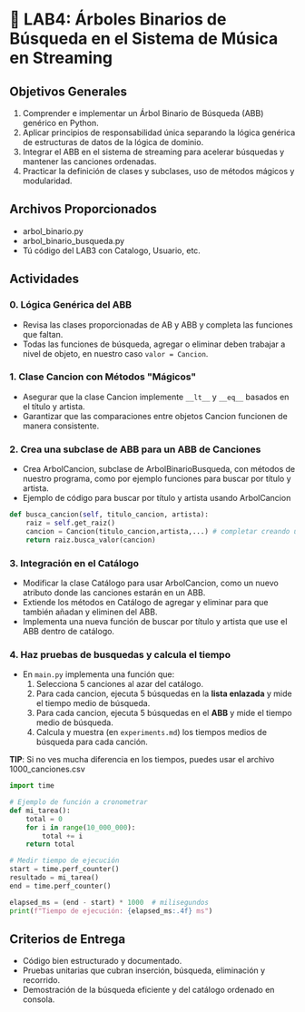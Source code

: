 # 🌳 LAB4: Árboles Binarios de Búsqueda en el Sistema de Música en Streaming

## Objetivos Generales
1. Comprender e implementar un Árbol Binario de Búsqueda (ABB) genérico en Python.  
2. Aplicar principios de responsabilidad única separando la lógica genérica de estructuras de datos de la lógica de dominio.  
3. Integrar el ABB en el sistema de streaming para acelerar búsquedas y mantener las canciones ordenadas.  
4. Practicar la definición de clases y subclases, uso de métodos mágicos y modularidad.

## Archivos Proporcionados
- arbol_binario.py
- arbol_binario_busqueda.py  
- Tú código del LAB3 con Catalogo, Usuario, etc.

## Actividades

### 0. Lógica Genérica del ABB
- Revisa las clases proporcionadas de AB y ABB y completa las funciones que faltan.  
- Todas las funciones de búsqueda, agregar o eliminar deben trabajar a nivel de objeto, en nuestro caso `valor = Cancion`.

### 1. Clase Cancion con Métodos "Mágicos"
- Asegurar que la clase Cancion implemente `__lt__` y `__eq__` basados en el título y artista.  
- Garantizar que las comparaciones entre objetos Cancion funcionen de manera consistente.

### 2. Crea una subclase de ABB para un ABB de Canciones
- Crea ArbolCancion, subclase de ArbolBinarioBusqueda, con métodos de nuestro programa, como por ejemplo funciones para buscar por título y artista.
- Ejemplo de código para buscar por título y artista usando ArbolCancion
```python
def busca_cancion(self, titulo_cancion, artista):
    raiz = self.get_raiz()
    cancion = Cancion(titulo_cancion,artista,...) # completar creando una cancion temporal para ser buscada (el resto de valores no hacen falta)
    return raiz.busca_valor(cancion)
```
### 3. Integración en el Catálogo
- Modificar la clase Catálogo para usar ArbolCancion, como un nuevo atributo donde las canciones estarán en un ABB.  
- Extiende los métodos en Catálogo de agregar y eliminar para que también añadan y eliminen del ABB.
- Implementa una nueva función de buscar por título y artista que use el ABB dentro de catálogo.

### 4. Haz pruebas de busquedas y calcula el tiempo

- En `main.py` implementa una función que:
  1. Selecciona 5 canciones al azar del catálogo.
  2. Para cada cancion, ejecuta 5 búsquedas en la **lista enlazada** y mide el tiempo medio de búsqueda.
  3. Para cada cancion, ejecuta 5 búsquedas en el **ABB** y mide el tiempo medio de búsqueda.
  4. Calcula y muestra (en `experiments.md`) los tiempos medios de búsqueda para cada canción.

**TIP**: Si no ves mucha diferencia en los tiempos, puedes usar el archivo 1000_canciones.csv 

```python
import time

# Ejemplo de función a cronometrar
def mi_tarea():
    total = 0
    for i in range(10_000_000):
        total += i
    return total

# Medir tiempo de ejecución
start = time.perf_counter()
resultado = mi_tarea()
end = time.perf_counter()

elapsed_ms = (end - start) * 1000  # milisegundos
print(f"Tiempo de ejecución: {elapsed_ms:.4f} ms")
```

## Criterios de Entrega
- Código bien estructurado y documentado.  
- Pruebas unitarias que cubran inserción, búsqueda, eliminación y recorrido.
- Demostración de la búsqueda eficiente y del catálogo ordenado en consola.  